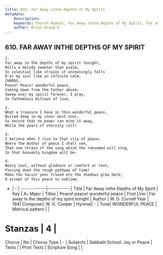 ```yaml
---
title: 610. Far Away inthe Depths of My Spirit
metadata:
    description: 
    keywords: Church Hymnal, Far Away inthe Depths of My Spirit, Far away in the depths of my spirit tonight, Peace! peace! wonderful peace
    author: Brian Onang'o
---
```



## 610. FAR AWAY INTHE DEPTHS OF MY SPIRIT

```txt
1.
Far away in the depths of my spirit tonight,
Rolls a melody sweeter than psalm;
In celestial like strains it unceasingly falls
O'er my soul like an infinite calm.
CHORUS:
Peace! Peace! wonderful peace,
Coming down from the Father above;
Sweep over my spirit forever, I pray,
In fathomless billows of love.

2.
What a treasure I have in this wonderful peace,
Buried deep in my inner most soul,
So secure that no power can mine it away,
While the years of eternity roll!

3.
I believe when I rise to that city of peace,
Where the Author of peace I shall see,
That one strain of the song which the ransomed will sing,
In that heavenly kingdom will be-

4.
Weary soul, without gladness or comfort or rest,
Passing down the rough pathway of time!
Make the Savior your friend ere the shadows grow dark;
O accept of this peace so sublime.
```

- |   -  |
-------------|------------|
Title | Far Away inthe Depths of My Spirit |
Key | A♭ Major |
Titles | Peace! peace! wonderful peace |
First Line | Far away in the depths of my spirit tonight |
Author | W. D. Cornell
Year | 1941
Composer| W. G. Cooper |
Hymnal|  - |
Tune| WONDERFUL PEACE |
Metrical pattern | |
# Stanzas | 4 |
Chorus | No |
Chorus Type | - |
Subjects | Sabbath School: Joy or Peace |
Texts |  |
Print Texts | 
Scripture Song |  |
  
